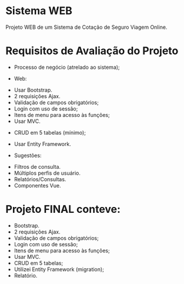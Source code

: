 # Sistema WEB
Projeto WEB de um Sistema de Cotação de Seguro Viagem Online.


# Requisitos de Avaliação do Projeto
* Processo de negócio (atrelado ao sistema);

* Web:
 - Usar Bootstrap.
 - 2 requisições Ajax.
 - Validação de campos obrigatórios;
 - Login com uso de sessão;
 - Itens de menu para acesso às funções;
 - Usar MVC.
 
* CRUD em 5 tabelas (mínimo);

* Usar Entity Framework.

* Sugestões:
 - Filtros de consulta.
 - Múltiplos perfis de usuário.
 - Relatórios/Consultas.
 - Componentes Vue.
 
 
 # Projeto FINAL conteve:
 - Bootstrap.
 - 2 requisições Ajax.
 - Validação de campos obrigatórios;
 - Login com uso de sessão;
 - Itens de menu para acesso às funções;
 - Usar MVC.
 - CRUD em 5 tabelas;
 - Utilizei Entity Framework (migration);
 - Relatório.
